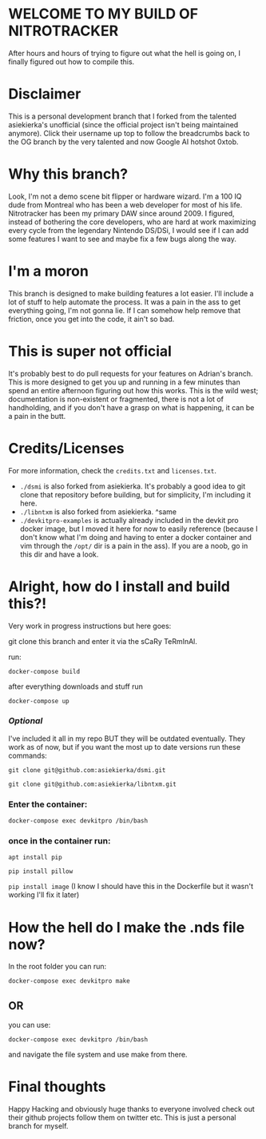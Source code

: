 # WELCOME TO MY BUILD OF NITROTRACKER

After hours and hours of trying to figure out what the hell is going on, I finally figured out how to compile this.

# Disclaimer

This is a personal development branch that I forked from the talented asiekierka's unofficial (since the official project isn't being maintained anymore). Click their username up top to follow the breadcrumbs back to the OG branch by the very talented and now Google AI hotshot 0xtob.

# Why this branch?

Look, I'm not a demo scene bit flipper or hardware wizard. I'm a 100 IQ dude from Montreal who has been a web developer for most of his life. Nitrotracker has been my primary DAW since around 2009. I figured, instead of bothering the core developers, who are hard at work maximizing every cycle from the legendary Nintendo DS/DSi, I would see if I can add some features I want to see and maybe fix a few bugs along the way.

# I'm a moron

This branch is designed to make building features a lot easier. I'll include a lot of stuff to help automate the process. It was a pain in the ass to get everything going, I'm not gonna lie. If I can somehow help remove that friction, once you get into the code, it ain't so bad.

# This is super not official

It's probably best to do pull requests for your features on Adrian's branch. This is more designed to get you up and running in a few minutes than spend an entire afternoon figuring out how this works. This is the wild west; documentation is non-existent or fragmented, there is not a lot of handholding, and if you don't have a grasp on what is happening, it can be a pain in the butt.

# Credits/Licenses
For more information, check the `credits.txt` and `licenses.txt`.

- `./dsmi` is also forked from asiekierka. It's probably a good idea to git clone that repository before building, but for simplicity, I'm including it here.
- `./libntxm` is also forked from asiekierka. ^same
- `./devkitpro-examples` is actually already included in the devkit pro docker image, but I moved it here for now to easily reference (because I don't know what I'm doing and having to enter a docker container and vim through the `/opt/` dir is a pain in the ass). If you are a noob, go in this dir and have a look.

# Alright, how do I install and build this?!
Very work in progress instructions but here goes:

git clone this branch and enter it via the sCaRy TeRmInAl.

run:

`docker-compose build`

after everything downloads and stuff run

`docker-compose up`

### _Optional_ 
I've included it all in my repo BUT they will be outdated eventually. They work as of now, but if you want the most up to date versions run these commands:

`git clone git@github.com:asiekierka/dsmi.git`

`git clone git@github.com:asiekierka/libntxm.git`

### Enter the container:

`docker-compose exec devkitpro /bin/bash`

### once in the container run:

`apt install pip`

`pip install pillow`

`pip install image`
(I know I should have this in the Dockerfile but it wasn't working I'll fix it later)
 
# How the hell do I make the .nds file now? 

In the root folder you can run: 

`docker-compose exec devkitpro make`

## OR 

you can use:

`docker-compose exec devkitpro /bin/bash`

and navigate the file system and use make from there.

# Final thoughts
Happy Hacking and obviously huge thanks to everyone involved check out their github projects follow them on twitter etc. This is just a personal branch for myself.